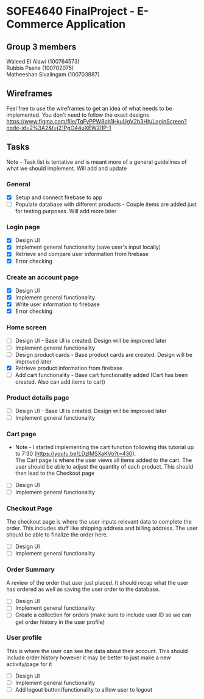 # SOFE4640 FinalProject - E-Commerce Application 

## Group 3 members
Waleed El Alawi (100764573)<br> 
Rubbia Pasha (100702075)<br>
Matheeshan Sivalingam (100703887) <br>

## Wireframes
Feel free to use the wireframes to get an idea of what needs to be implemented. You don't need to follow the exact designs
https://www.figma.com/file/TqFyPPW8oh1HkuUgV2h3Hh/LoginScreen?node-id=2%3A2&t=j21PgO44uXEW2l1P-1
## Tasks
Note - Task list is tentative and is meant more of a general guidelines of what we should implement. Will add and update 
### General 
- [x] Setup and connect firebase to app
- [ ] Populate database with different products - Couple items are added just for testing purposes. Will add more later
### Login page
- [x] Design UI 
- [x] Implement general functionality (save user's input locally) 
- [x] Retrieve and compare user information from firebase
- [x] Error checking
### Create an account page
- [x] Design UI 
- [x] Implement general functionality 
- [x] Write user information to firebase
- [x] Error checking
### Home screen 
- [ ] Design UI - Base UI is created. Design will be improved later 
- [ ] Implement general functionality
- [ ] Design product cards - Base product cards are created. Design will be improved later
- [x] Retrieve product information from firebase
- [ ] Add cart functionality - Base cart functionality added (Cart has been created. Also can add items to cart)
### Product details page
- [ ] Design UI - Base UI is created. Design will be improved later 
- [ ] Implement general functionality
### Cart page
* Note - I started implementing the cart function following this tutorial up to 7:30 (https://youtu.be/LDzIMSXaKVo?t=430).<br>
The Cart page is where the user views all items added to the cart. The user should be able to adjust the quantity of each product. This should then lead to the Checkout page
- [ ] Design UI
- [ ] Implement general functionality
### Checkout Page
The checkout page is where the user inputs relevant data to complete the order. This includes stuff like shipping address and billing address. The user should be able to finalize the order here. 
- [ ] Design UI
- [ ] Implement general functionality
### Order Summary
A review of the order that user just placed. It should recap what the user has ordered as well as saving the user order to the database. 
- [ ] Design UI
- [ ] Implement general functionality
- [ ] Create a collection for orders (make sure to include user ID so we can get order history in the user profile)
### User profile
This is where the user can see the data about their account. This should include order history however it may be better to just make a new activity/page for it
- [ ] Design UI
- [ ] Implement general functionality
- [ ] Add logout button/functionality to alllow user to logout
